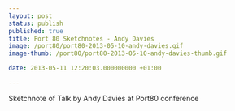 ```yaml
---
layout: post
status: publish
published: true
title: Port 80 Sketchnotes - Andy Davies
image: /port80/port80-2013-05-10-andy-davies.gif
image-thumb: /port80/port80-2013-05-10-andy-davies-thumb.gif

date: 2013-05-11 12:20:03.000000000 +01:00

---
```


Sketchnote of Talk by Andy Davies at Port80 conference
